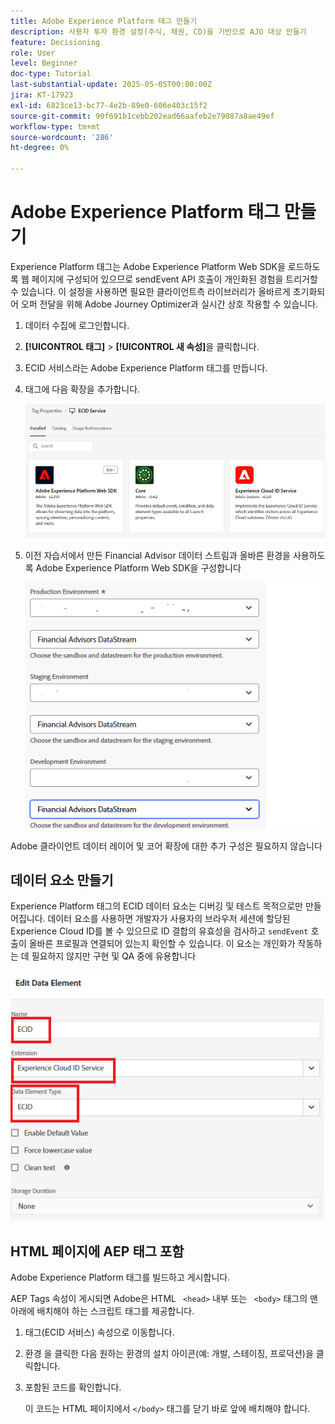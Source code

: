 ```yaml
---
title: Adobe Experience Platform 태그 만들기
description: 사용자 투자 환경 설정(주식, 채권, CD)을 기반으로 AJO 대상 만들기
feature: Decisioning
role: User
level: Beginner
doc-type: Tutorial
last-substantial-update: 2025-05-05T00:00:00Z
jira: KT-17923
exl-id: 6823ce13-bc77-4e2b-89e0-606e403c15f2
source-git-commit: 90f691b1cebb202ead66aafeb2e79087a8ae49ef
workflow-type: tm+mt
source-wordcount: '286'
ht-degree: 0%

---
```


# Adobe Experience Platform 태그 만들기

Experience Platform 태그는 Adobe Experience Platform Web SDK을 로드하도록 웹 페이지에 구성되어 있으므로 sendEvent API 호출이 개인화된 경험을 트리거할 수 있습니다. 이 설정을 사용하면 필요한 클라이언트측 라이브러리가 올바르게 초기화되어 오퍼 전달을 위해 Adobe Journey Optimizer과 실시간 상호 작용할 수 있습니다.

1. 데이터 수집에 로그인합니다.
1. **[!UICONTROL 태그]** > **[!UICONTROL 새 속성]**&#x200B;을 클릭합니다.
1. ECID 서비스라는 Adobe Experience Platform 태그를 만듭니다.
1. 태그에 다음 확장을 추가합니다.

   ![tags-extensions](assets/ecid-tag.png)

1. 이전 자습서에서 만든 Financial Advisor 데이터 스트림과 올바른 환경을 사용하도록 Adobe Experience Platform Web SDK을 구성합니다

   ![web-sdk-configuration](assets/web-sdk-configuration.png)

Adobe 클라이언트 데이터 레이어 및 코어 확장에 대한 추가 구성은 필요하지 않습니다

## 데이터 요소 만들기

Experience Platform 태그의 ECID 데이터 요소는 디버깅 및 테스트 목적으로만 만들어집니다. 데이터 요소를 사용하면 개발자가 사용자의 브라우저 세션에 할당된 Experience Cloud ID를 볼 수 있으므로 ID 결합의 유효성을 검사하고 `sendEvent` 호출이 올바른 프로필과 연결되어 있는지 확인할 수 있습니다. 이 요소는 개인화가 작동하는 데 필요하지 않지만 구현 및 QA 중에 유용합니다

![ecid](assets/ecid-data-element.png)


## HTML 페이지에 AEP 태그 포함

Adobe Experience Platform 태그를 빌드하고 게시합니다.

AEP Tags 속성이 게시되면 Adobe은 HTML ``` <head>``` 내부 또는 ``` <body>``` 태그의 맨 아래에 배치해야 하는 스크립트 태그를 제공합니다.

1. 태그(ECID 서비스) 속성으로 이동합니다.

1. 환경 을 클릭한 다음 원하는 환경의 설치 아이콘(예: 개발, 스테이징, 프로덕션)을 클릭합니다.

1. 포함된 코드를 확인합니다.

   이 코드는 HTML 페이지에서 ```</body>``` 태그를 닫기 바로 앞에 배치해야 합니다.
